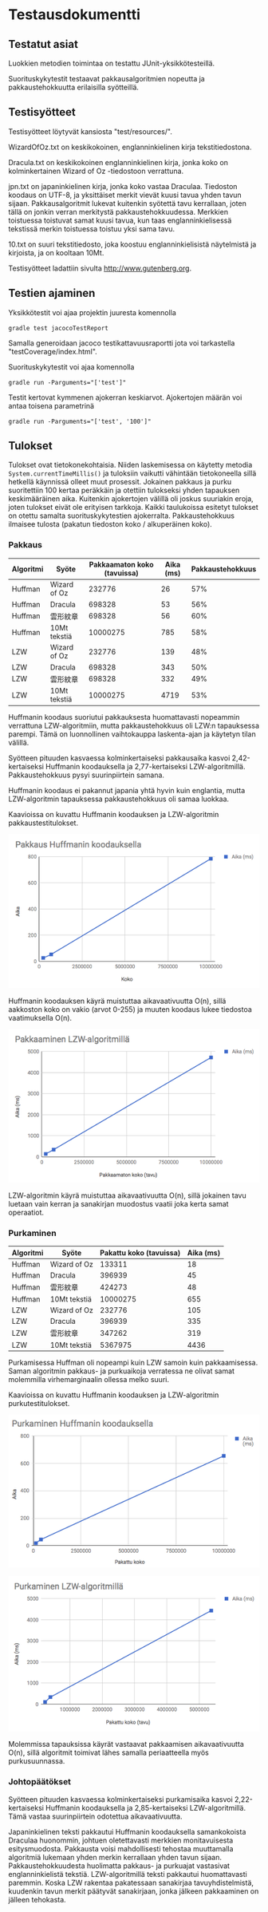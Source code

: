 # Testausdokumentti

## Testatut asiat

Luokkien metodien toimintaa on testattu JUnit-yksikkötesteillä.

Suorituskykytestit testaavat pakkausalgoritmien nopeutta ja pakkaustehokkuutta
erilaisilla syötteillä.

## Testisyötteet

Testisyötteet löytyvät kansiosta "test/resources/".

WizardOfOz.txt on keskikokoinen, englanninkielinen kirja tekstitiedostona.

Dracula.txt on keskikokoinen englanninkielinen kirja, jonka koko on
kolminkertainen Wizard of Oz -tiedostoon verrattuna.

jpn.txt on japaninkielinen kirja, jonka koko vastaa Draculaa. Tiedoston koodaus on UTF-8,
ja yksittäiset merkit vievät kuusi tavua yhden tavun sijaan. Pakkausalgoritmit
lukevat kuitenkin syötettä tavu kerrallaan, joten tällä on jonkin verran merkitystä
pakkaustehokkuudessa. Merkkien toistuessa toistuvat samat kuusi tavua, kun taas
englanninkielisessä tekstissä merkin toistuessa toistuu yksi sama tavu.

10.txt on suuri tekstitiedosto, joka koostuu englanninkielisistä näytelmistä ja kirjoista, ja on kooltaan 10Mt.

Testisyötteet ladattiin sivulta http://www.gutenberg.org.

## Testien ajaminen

Yksikkötestit voi ajaa projektin juuresta komennolla

    gradle test jacocoTestReport

Samalla generoidaan jacoco testikattavuusraportti jota voi tarkastella "testCoverage/index.html".

Suorituskykytestit voi ajaa komennolla

    gradle run -Parguments="['test']"

Testit kertovat kymmenen ajokerran keskiarvot. Ajokertojen määrän voi antaa toisena parametrinä

    gradle run -Parguments="['test', '100']"

## Tulokset

Tulokset ovat tietokonekohtaisia.
Niiden laskemisessa on käytetty metodia `System.currentTimeMillis()` ja tuloksiin vaikutti
vähintään tietokoneella sillä hetkellä käynnissä olleet muut prosessit.
Jokainen pakkaus ja purku suoritettiin 100 kertaa peräkkäin
ja otettiin tulokseksi yhden tapauksen keskimääräinen aika. Kuitenkin ajokertojen välillä
oli joskus suuriakin eroja, joten tulokset eivät ole erityisen tarkkoja.
Kaikki taulukoissa esitetyt tulokset on otettu samalta
suorituskykytestien ajokerralta. Pakkaustehokkuus ilmaisee tulosta (pakatun tiedoston koko / alkuperäinen koko).

### Pakkaus

Algoritmi | Syöte | Pakkaamaton koko (tavuissa) | Aika (ms) | Pakkaustehokkuus
--- | --- | --- | --- | ---
Huffman | Wizard of Oz | 232776   | 26   | 57%
Huffman | Dracula      | 698328   | 53   | 56%
Huffman | 雲形紋章      | 698328   | 56   | 60%
Huffman | 10Mt tekstiä | 10000275 |  785 | 58%
LZW     | Wizard of Oz | 232776   | 139   | 48%
LZW     | Dracula      | 698328   | 343  | 50%
LZW     | 雲形紋章      | 698328   | 332  | 49%
LZW     | 10Mt tekstiä | 10000275 | 4719 | 53%

Huffmanin koodaus suoriutui pakkauksesta huomattavasti nopeammin verrattuna LZW-algoritmiin,
mutta pakkaustehokkuus oli LZW:n tapauksessa parempi. Tämä on luonnollinen
vaihtokauppa laskenta-ajan ja käytetyn tilan välillä.

Syötteen pituuden kasvaessa kolminkertaiseksi pakkausaika kasvoi 2,42-kertaiseksi Huffmanin koodauksella
ja 2,77-kertaiseksi LZW-algoritmillä. Pakkaustehokkuus pysyi suurinpiirtein samana.

Huffmanin koodaus ei pakannut japania yhtä hyvin kuin englantia, mutta LZW-algoritmin
tapauksessa pakkaustehokkuus oli samaa luokkaa.

Kaavioissa on kuvattu Huffmanin koodauksen ja LZW-algoritmin pakkaustestitulokset.

![Huffman pakkaus](/dokumentaatio/graphs/huffman_pakkaus.png?raw=true)

Huffmanin koodauksen käyrä muistuttaa aikavaativuutta O(n), sillä aakkoston koko on vakio (arvot 0-255)
ja muuten koodaus lukee tiedostoa vaatimuksella O(n).

![LZW pakkaus](/dokumentaatio/graphs/lzw_pakkaus.png?raw=true)

LZW-algoritmin käyrä muistuttaa aikavaativuutta O(n), sillä jokainen tavu luetaan vain kerran ja sanakirjan
muodostus vaatii joka kerta samat operaatiot.

### Purkaminen

Algoritmi | Syöte | Pakattu koko (tavuissa) | Aika (ms)
--- | --- | --- | ---
Huffman | Wizard of Oz | 133311   | 18
Huffman | Dracula      | 396939   | 45
Huffman | 雲形紋章      | 424273   | 48
Huffman | 10Mt tekstiä | 10000275 | 655
LZW     | Wizard of Oz | 232776   | 105
LZW     | Dracula      | 396939   | 335
LZW     | 雲形紋章      | 347262   | 319
LZW     | 10Mt tekstiä | 5367975 | 4436

Purkamisessa Huffman oli nopeampi kuin LZW samoin kuin pakkaamisessa.
Saman algoritmin pakkaus- ja purkuaikoja verratessa ne olivat samat molemmilla virhemarginaalin ollessa melko suuri.

Kaavioissa on kuvattu Huffmanin koodauksen ja LZW-algoritmin purkutestitulokset.

![Huffman purku](/dokumentaatio/graphs/huffman_purku.png?raw=true)

![LZW purku](/dokumentaatio/graphs/lzw_purku.png?raw=true)

Molemmissa tapauksissa käyrät vastaavat pakkaamisen aikavaativuutta O(n), sillä algoritmit toimivat lähes samalla
periaatteella myös purkusuunnassa.

### Johtopäätökset

Syötteen pituuden kasvaessa kolminkertaiseksi purkamisaika kasvoi 2,22-kertaiseksi Huffmanin koodauksella ja 2,85-kertaiseksi LZW-algoritmillä.
Tämä vastaa suurinpiirtein odotettua aikavaativuutta.

Japaninkielinen teksti pakkautui Huffmanin koodauksella samankokoista Draculaa huonommin, johtuen oletettavasti merkkien
monitavuisesta esitysmuodosta. Pakkausta voisi mahdollisesti tehostaa muuttamalla algoritmiä
lukemaan yhden merkin kerrallaan yhden tavun sijaan. Pakkaustehokkuudesta huolimatta
pakkaus- ja purkuajat vastasivat englanninkielistä tekstiä.
LZW-algoritmillä teksti pakkautui huomattavasti paremmin. Koska LZW rakentaa pakatessaan
sanakirjaa tavuyhdistelmistä, kuudenkin tavun merkit päätyvät sanakirjaan, jonka jälkeen
pakkaaminen on jälleen tehokasta.
